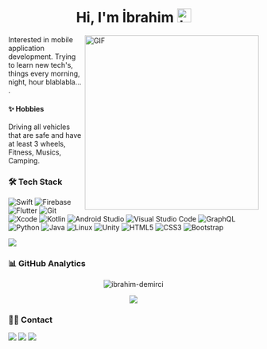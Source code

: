 

<h1 align="center">Hi, I'm İbrahim <img src="https://user-images.githubusercontent.com/1303154/88677602-1635ba80-d120-11ea-84d8-d263ba5fc3c0.gif" width="28px" alt="hi"></h1> 

<img align="right" alt="GIF" src="https://github.com/abhisheknaiidu/abhisheknaiidu/blob/master/code.gif?raw=true" width="350"/>

Interested in mobile application development. Trying to learn new tech's, things every morning, night, hour blablabla... .

#### ✨ Hobbies 

Driving all vehicles that are safe and have at least 3 wheels, Fitness, Musics, Camping.  

### 🛠  Tech Stack

![Swift](https://img.shields.io/badge/-swift-F05138?style=for-the-badge&labelColor=black&logo=swift&logoColor=F05138)
![Firebase](https://img.shields.io/badge/-firebase-FFCA28?style=for-the-badge&labelColor=black&logo=firebase&logoColor=FFCA28)
![Flutter](https://img.shields.io/badge/-flutter-02569B?style=for-the-badge&labelColor=black&logo=flutter&logoColor=02569B)
![Git](https://img.shields.io/badge/-git-F05032?style=for-the-badge&labelColor=black&logo=git&logoColor=F05032)
![Xcode](https://img.shields.io/badge/-Xcode-147EFB?style=for-the-badge&labelColor=black&logo=xcode&logoColor=147EFB)
![Kotlin](https://img.shields.io/badge/-kotlin-7F52FF?style=for-the-badge&labelColor=black&logo=kotlin&logoColor=7F52FF)
![Android Studio](https://img.shields.io/badge/-Android%20Studio-3DDC84?style=for-the-badge&labelColor=black&logo=android-studio&logoColor=3DDC84)
![Visual Studio Code](https://img.shields.io/badge/-Visual%20Studio%20Code-007ACC?style=for-the-badge&labelColor=black&logo=visual-studio-code&logoColor=007ACC)
![GraphQL](https://img.shields.io/badge/-graphql-E10098?style=for-the-badge&labelColor=black&logo=graphql&logoColor=E10098)
![Python](https://img.shields.io/badge/-python-3776AB?style=for-the-badge&labelColor=black&logo=python&logoColor=3776AB)
![Java](https://img.shields.io/badge/-java-23ED8B00?style=for-the-badge&labelColor=black&logo=java&logoColor=23ED8B00)
![Linux](https://img.shields.io/badge/-linux-FCC624?style=for-the-badge&labelColor=black&logo=linux&logoColor=FCC624)
![Unity](https://img.shields.io/badge/-unity-FFFFFF?style=for-the-badge&labelColor=black&logo=unity&logoColor=FFFFFF)
![HTML5](https://img.shields.io/badge/-html-E34F26?style=for-the-badge&labelColor=black&logo=html5&logoColor=E34F26)
![CSS3](https://img.shields.io/badge/-css-1572B6?style=for-the-badge&labelColor=black&logo=css3&logoColor=1572B6)
![Bootstrap](https://img.shields.io/badge/-bootstrap-7952B3?style=for-the-badge&labelColor=black&logo=bootstrap&logoColor=7952B3)


![](https://komarev.com/ghpvc/?username=ibrahim-demirci)

### 📊 GitHub Analytics


  <p align="center"> 
  <img src="https://github-readme-stats.vercel.app/api?username=ibrahim-demirci&count_private=true&show_icons=true&theme=nord" alt="ibrahim-demirci" />
  
  <p align="center">
  <img src="https://github-readme-stats.vercel.app/api/top-langs/?username=ibrahim-demirci&layout=count&theme=nord"/> </p>
  



### 🤝🏻 Contact

<p align="left">

<a href="https://www.linkedin.com/in/ibrahim-demirci/"><img src="https://img.shields.io/badge/-linkedin-0A66C2?style=for-the-badge&labelColor=black&logo=linkedin&logoColor=0A66C2"/></a>
<a href="mailto:ibrahimdemirci.dev@gmail.com"><img src="https://img.shields.io/badge/-email-EA4335?style=for-the-badge&labelColor=black&logo=gmail&logoColor=EA4335"/></a>
<a href="https://twitter.com/_ibrahimdmrc"><img src="https://img.shields.io/badge/-Twitter-1DA1F2?style=for-the-badge&labelColor=black&logo=twitter&logoColor=1DA1F2"/></a>

</p>



